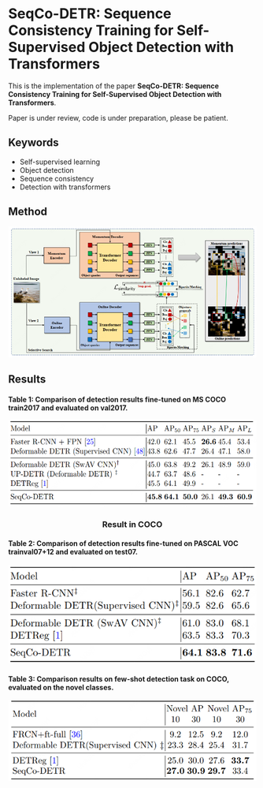 # SeqCo-DETR: Sequence Consistency Training for Self-Supervised Object Detection with Transformers
This is the implementation of the paper **SeqCo-DETR: Sequence Consistency Training
for Self-Supervised Object Detection with Transformers**.

Paper is under review, code is under preparation, please be patient.


## Keywords 
+ Self-supervised learning 
+ Object detection
+ Sequence consistency
+ Detection with transformers

## Method
![method](./figs/method.png) 

## Results
#### Table 1: Comparison of detection results fine-tuned on MS COCO train2017 and evaluated on val2017.
<p align="center">
  <a>
    <img src="./figs/table1.png" alt="robot" width="540" height="174">
  </a>
  <h3 align="center">Result in COCO</h3> </p>

#### Table 2: Comparison of detection results fine-tuned on PASCAL VOC trainval07+12 and evaluated on test07.
![Table 2](./figs/table2.png) 

#### Table 3: Comparison results on few-shot detection task on COCO, evaluated on the novel classes. 
![Table 3](./figs/table3.png) 
 
 
 
 
 